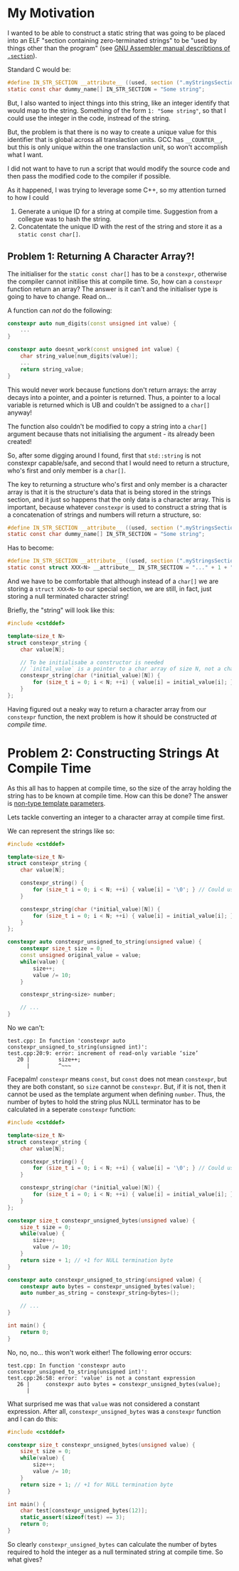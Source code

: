 # My Motivation
I wanted to be able to construct a static string that was going to be placed into an ELF "section containing
zero-terminated strings" to be "used by things other than the program" (see [GNU Assembler manual describtions of `.section`](https://sourceware.org/binutils/docs/as/Section.html)).

Standard C would be:

```C
#define IN_STR_SECTION __attribute__ ((used, section (".myStringsSection,\"S\",@note #")))
static const char dummy_name[] IN_STR_SECTION = "Some string";
```

But, I also wanted to inject things into this string, like an integer identify that would map to the
string. Something of the form `1: "Some string"`, so that I could use the integer in the code,
instread of the string.

But, the problem is that there is no way to create a unique value for this identifier that is
global across all translaction units. GCC has `__COUNTER__`, but this is only unique within the
one translaction unit, so won't accomplish what I want.

I did not want to have to run a script that would modify the source code and then pass the
modified code to the compiler if possible.

As it happened, I was trying to leverage some C++, so my attention turned to how I could

1. Generate a unique ID for a string at compile time. Suggestion from a collegue was to hash
   the string.
2. Concatentate the unique ID with the rest of the string and store it as a `static const char[]`.


## Problem 1: Returning A Character Array?!
The initialiser for the `static const char[]` has to be a `constexpr`, otherwise the compiler
cannot initilise this at compile time. So, how can a `constexpr` function return an array?
The answer is it can't and the initialiser type is going to have to change. Read on...

A function can _not_ do the following:

```C++
constexpr auto num_digits(const unsigned int value) {
    ...
}

constexpr auto doesnt_work(const unsigned int value) {
    char string_value[num_digits(value)];
    ...
    return string_value;
}
```

This would never work because functions don't return arrays: the array decays into
a pointer, and a pointer is returned. Thus, a pointer to a local variable is returned
which is UB and couldn't be assigned to a `char[]` anyway!

The function also couldn't be modified to copy a string into a `char[]` argument because
thats not initialising the argument - its already been created!

So, after some digging around I found, first that `std::string` is not constexpr
capable/safe, and second that I would need to return a structure, who's first and only
member is a `char[]`.  

The key to returning a structure who's first and only member is a character array is that
it is the structure's data that is being stored in the strings section, and it just so
happens that the only data is a character array. This is important, because whatever
`constexpr` is used to construct a string that is a concatenation of strings and 
numbers will return a structure, so:

```C
#define IN_STR_SECTION __attribute__ ((used, section (".myStringsSection,\"S\",@note #")))
static const char dummy_name[] IN_STR_SECTION = "Some string";
```

Has to become:

```C
#define IN_STR_SECTION __attribute__ ((used, section (".myStringsSection,\"S\",@note #")))
static const struct XXX<N> __attribute__ IN_STR_SECTION = "..." + 1 + "..."; //< Do this somehow!
```

And we have to be comfortable that although instead of a `char[]` we are storing a `struct XXX<N>` to
our special section, we are still, in fact, just storing a null terminated character string!

Briefly, the "string" will look like this:

```C++
#include <cstddef>

template<size_t N>
struct constexpr_string {
    char value[N];

    // To be initialisabe a constructor is needed
    // `inital_value` is a pointer to a char array of size N, not a char pointer.
    constexpr_string(char (*initial_value)[N]) {
        for (size_t i = 0; i < N; ++i) { value[i] = initial_value[i]; } // Could use std::copy_n
    }
};
```

Having figured out a neaky way to return a character array from our `constexpr` function, the next
problem is how it should be constructed _at compile time_.

# Problem 2: Constructing Strings At Compile Time



As this all has to happen at compile time, so the size of the array holding the string has to be known 
at compile time. How can this be done? The answer is 
[non-type template parameters](https://www.learncpp.com/cpp-tutorial/non-type-template-parameters/).


Lets tackle converting an integer to a character array at compile time first.

We can represent the strings like so:

```C++
#include <cstddef>

template<size_t N>
struct constexpr_string {
    char value[N];

    constexpr_string() {
        for (size_t i = 0; i < N; ++i) { value[i] = '\0'; } // Could use std::...
    }

    constexpr_string(char (*initial_value)[N]) {
        for (size_t i = 0; i < N; ++i) { value[i] = initial_value[i]; } // Could use std::copy_n
    }
};

constexpr auto constexpr_unsigned_to_string(unsigned value) {
    constexpr size_t size = 0;
    const unsigned original_value = value;
    while(value) {
        size++;
        value /= 10;
    }

    constexpr_string<size> number;

    // ...
}
```

No we can't:

```
test.cpp: In function 'constexpr auto constexpr_unsigned_to_string(unsigned int)':
test.cpp:20:9: error: increment of read-only variable ‘size’
   20 |         size++;
      |         ^~~~
```

Facepalm! `constexpr` means `const`, but `const` does not mean `constexpr`, but they are both constant,
so `size` cannot be `constexpr`. But, if it is not, then it cannot be used as the template argument
when defining `number`. Thus, the number of bytes to hold the string plus NULL terminator has to be
calculated in a seperate `constexpr` function:

```C++
#include <cstddef>

template<size_t N>
struct constexpr_string {
    char value[N];

    constexpr_string() {
        for (size_t i = 0; i < N; ++i) { value[i] = '\0'; } // Could use std::...
    }

    constexpr_string(char (*initial_value)[N]) {
        for (size_t i = 0; i < N; ++i) { value[i] = initial_value[i]; } // Could use std::copy_n
    }
};

constexpr size_t constexpr_unsigned_bytes(unsigned value) {
    size_t size = 0;    
    while(value) {
        size++;
        value /= 10;
    }
    return size + 1; // +1 for NULL termination byte
}

constexpr auto constexpr_unsigned_to_string(unsigned value) {
    constexpr auto bytes = constexpr_unsigned_bytes(value);
    auto number_as_string = constexpr_string<bytes>();

    // ...
}

int main() {
    return 0;
}
```

No, no, no... this won't work either! The following error occurs:

```
test.cpp: In function 'constexpr auto constexpr_unsigned_to_string(unsigned int)':
test.cpp:26:58: error: 'value' is not a constant expression
   26 |     constexpr auto bytes = constexpr_unsigned_bytes(value);
      |   
```

What surprised me was that `value` was not considered a constant expression. After all,
`constexpr_unsigned_bytes` was a `constexpr` function and I can do this:

```C++
#include <cstddef>

constexpr size_t constexpr_unsigned_bytes(unsigned value) {
    size_t size = 0;    
    while(value) {
        size++;
        value /= 10;
    }
    return size + 1; // +1 for NULL termination byte
}

int main() {
    char test[constexpr_unsigned_bytes(12)];
    static_assert(sizeof(test) == 3);
    return 0;
}
```

So clearly `constexpr_unsigned_bytes` can calculate the number of bytes required to hold the 
integer as a null terminated string at compile time. So what gives?


